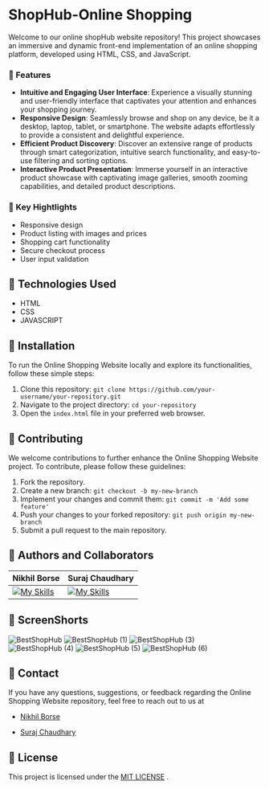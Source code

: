 # ShopHub-Online Shopping

Welcome to our online shopHub website repository! This project showcases an immersive and dynamic front-end implementation of an online shopping platform, developed using HTML, CSS, and JavaScript.

### 🌟 Features

- **Intuitive and Engaging User Interface**: Experience a visually stunning and user-friendly interface that captivates your attention and enhances your shopping journey.
- **Responsive Design**: Seamlessly browse and shop on any device, be it a desktop, laptop, tablet, or smartphone. The website adapts effortlessly to provide a consistent and delightful experience.
- **Efficient Product Discovery**: Discover an extensive range of products through smart categorization, intuitive search functionality, and easy-to-use filtering and sorting options.
- **Interactive Product Presentation**: Immerse yourself in an interactive product showcase with captivating image galleries, smooth zooming capabilities, and detailed product descriptions.

### 🌟 Key Hightlights

- Responsive design
- Product listing with images and prices
- Shopping cart functionality
- Secure checkout process
- User input validation

## 🌟 Technologies Used

- HTML
- CSS
- JAVASCRIPT

## 🚀 Installation

To run the Online Shopping Website locally and explore its functionalities, follow these simple steps:

1. Clone this repository: `git clone https://github.com/your-username/your-repository.git`
2. Navigate to the project directory: `cd your-repository`
3. Open the `index.html` file in your preferred web browser.

## 🤝 Contributing

We welcome contributions to further enhance the Online Shopping Website project. To contribute, please follow these guidelines:

1. Fork the repository.
2. Create a new branch: `git checkout -b my-new-branch`
3. Implement your changes and commit them: `git commit -m 'Add some feature'`
4. Push your changes to your forked repository: `git push origin my-new-branch`
5. Submit a pull request to the main repository.

## 🌟 Authors and Collaborators

| Nikhil Borse                                                                          | Suraj Chaudhary                                                                   |
| ------------------------------------------------------------------------------------- | --------------------------------------------------------------------------------- |
| [![My Skills](https://skillicons.dev/icons?i=github)](https://github.com/00123nikhil) | [![My Skills](https://skillicons.dev/icons?i=github)](https://github.com/Cksuraj) |

## 🌟 ScreenShorts

![BestShopHub](https://github.com/00123nikhil/ShopHub/assets/95076182/cd5f989f-1f4f-4933-84bb-bd1dfed9491b)
![BestShopHub (1)](https://github.com/00123nikhil/ShopHub/assets/95076182/657cb345-1968-4d58-a968-41eacf2342b1)
![BestShopHub (3)](https://github.com/00123nikhil/ShopHub/assets/95076182/e86cca70-5be1-4f9a-a9fc-cbade6b67fd6)
![BestShopHub (4)](https://github.com/00123nikhil/ShopHub/assets/95076182/4bfc47a1-330c-4cd1-b0ec-7e13bd48f56e)
![BestShopHub (5)](https://github.com/00123nikhil/ShopHub/assets/95076182/86bef7e3-ce20-4b0f-91b5-f7df70cfabf1)
![BestShopHub (6)](https://github.com/00123nikhil/ShopHub/assets/95076182/00fd396a-5014-4924-b4cd-28c1bbe804c5)

## 📧 Contact

If you have any questions, suggestions, or feedback regarding the Online Shopping Website repository, feel free to reach out to us at

- [Nikhil Borse](nikhilrb13@gmail.com)

- [Suraj Chaudhary](sjchaudhary00@gmail.com)

## 🌟 License

This project is licensed under the [MIT LICENSE](LICENSE) .
